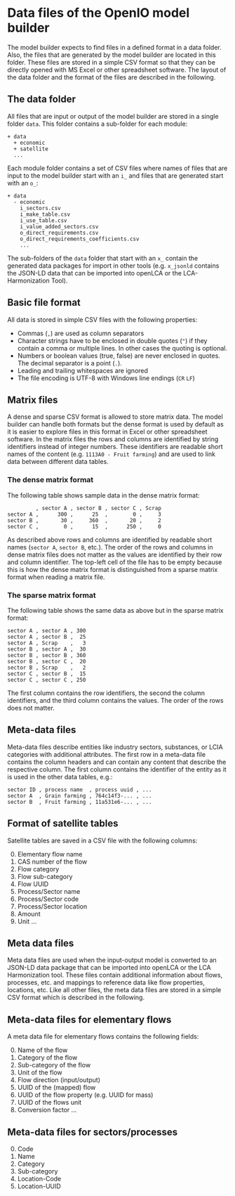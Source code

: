 # Data files of the OpenIO model builder
The model builder expects to find files in a defined format in a data folder. 
Also, the files that are generated by the model builder are located in this 
folder. These files are stored in a simple CSV format so that they can be 
directly opened with MS Excel or other spreadsheet software. The layout of the 
data folder and the format of the files are described in the following. 

## The data folder
All files that are input or output of the model builder are stored in a single 
folder `data`. This folder contains a sub-folder for each module:

    + data
      + economic
      + satellite
      ...      

Each module folder contains a set of CSV files where names of files that are 
input to the model builder start with an `i_` and files that are generated start
with an `o_`:

    + data
      - economic
        i_sectors.csv
        i_make_table.csv
        i_use_table.csv
        i_value_added_sectors.csv
        o_direct_requirements.csv
        o_direct_requirements_coefficients.csv
        ...
        
The sub-folders of the `data` folder that start with an `x_` contain the 
generated data packages for import in other tools (e.g. `x_jsonld` contains
the JSON-LD data that can be imported into openLCA or the LCA-Harmonization Tool).

## Basic file format
All data is stored in simple CSV files with the following properties:

* Commas (`,`) are used as column separators
* Character strings have to be enclosed in double quotes (`"`) if they contain 
  a comma or multiple lines. In other cases the quoting is optional.
* Numbers or boolean values (true, false) are never enclosed in quotes. The
  decimal separator is a point (`.`).
* Leading and trailing whitespaces are ignored
* The file encoding is UTF-8 with Windows line endings (`CR` `LF`)

## Matrix files
A dense and sparse CSV format is allowed to store matrix data. The model builder
can handle both formats but the dense format is used by default as it is easier
to explore files in this format in Excel or other spreadsheet software. In the
matrix files the rows and columns are identified by string identifiers instead 
of integer numbers. These identifiers are readable short names of the content 
(e.g. `1113A0 - Fruit farming`) and are used to link data between different 
data tables. 

### The dense matrix format
The following table shows sample data in the dense matrix format:
 
             , sector A , sector B , sector C , Scrap
    sector A ,      300 ,      25  ,        0 ,     3
    sector B ,       30 ,     360  ,       20 ,     2
    sector C ,        0 ,      15  ,      250 ,     0

As described above rows and columns are identified by readable short names 
(`sector A`, `sector B`, etc.). The order of the rows and columns in dense
matrix files does not matter as the values are identified by their row and 
column identifier. The top-left cell of the file has to be empty because this
is how the dense matrix format is distinguished from a sparse matrix format
when reading a matrix file.

### The sparse matrix format
The following table shows the same data as above but in the sparse matrix format:

    sector A , sector A , 300
    sector A , sector B ,  25
    sector A , Scrap    ,   3
    sector B , sector A ,  30
    sector B , sector B , 360
    sector B , sector C ,  20
    sector B , Scrap    ,   2
    sector C , sector B ,  15
    sector C , sector C , 250

The first column contains the row identifiers, the second the column identifiers,
and the third column contains the values. The order of the rows does not matter.

## Meta-data files
Meta-data files describe entities like industry sectors, substances, or LCIA
categories with additional attributes. The first row in a meta-data file 
contains the column headers and can contain any content that describe the
respective column. The first column contains the identifier of the entity as
it is used in the other data tables, e.g.:

    sector ID , process name  , process uuid , ...
    sector A  , Grain farming , 764c14f3-... , ...
    sector B  , Fruit farming , 11a531e6-... , ...


## Format of satellite tables
Satellite tables are saved in a CSV file with the following columns:

0. Elementary flow name
1. CAS number of the flow
2. Flow category
3. Flow sub-category
4. Flow UUID
5. Process/Sector name
6. Process/Sector code
7. Process/Sector location
8. Amount
9. Unit
...

## Meta data files
Meta data files are used when the input-output model is converted to an JSON-LD
data package that can be imported into openLCA or the LCA Harmonization tool.
These files contain additional information about flows, processes, etc. and 
mappings to reference data like flow properties, locations, etc. Like all other
files, the meta data files are stored in a simple CSV format which is described
in the following.

## Meta-data files for elementary flows
A meta data file for elementary flows contains the following fields:

0. Name of the flow
1. Category of the flow
2. Sub-category of the flow
3. Unit of the flow
4. Flow direction (input/output)
5. UUID of the (mapped) flow
6. UUID of the flow property (e.g. UUID for mass)
7. UUID of the flows unit
8. Conversion factor ...

## Meta-data files for sectors/processes

0. Code
1. Name
2. Category
3. Sub-category
4. Location-Code
5. Location-UUID